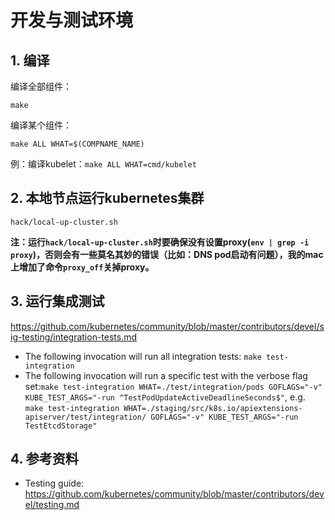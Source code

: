 # 开发与测试环境

## 1. 编译

编译全部组件：

`make`

编译某个组件：

`make ALL WHAT=$(COMPNAME_NAME)`

例：编译kubelet：`make ALL WHAT=cmd/kubelet`

## 2. 本地节点运行kubernetes集群

`hack/local-up-cluster.sh`

**注：运行`hack/local-up-cluster.sh`时要确保没有设置proxy(`env | grep -i proxy`)，否则会有一些莫名其妙的错误（比如：DNS pod启动有问题），我的mac上增加了命令`proxy_off`关掉proxy。**

## 3. 运行集成测试

https://github.com/kubernetes/community/blob/master/contributors/devel/sig-testing/integration-tests.md

- The following invocation will run all integration tests: `make test-integration`
- The following invocation will run a specific test with the verbose flag set:`make test-integration WHAT=./test/integration/pods GOFLAGS="-v" KUBE_TEST_ARGS="-run ^TestPodUpdateActiveDeadlineSeconds$"`, e.g. `make test-integration WHAT=./staging/src/k8s.io/apiextensions-apiserver/test/integration/ GOFLAGS="-v" KUBE_TEST_ARGS="-run TestEtcdStorage"`

## 4. 参考资料

- Testing guide: https://github.com/kubernetes/community/blob/master/contributors/devel/testing.md